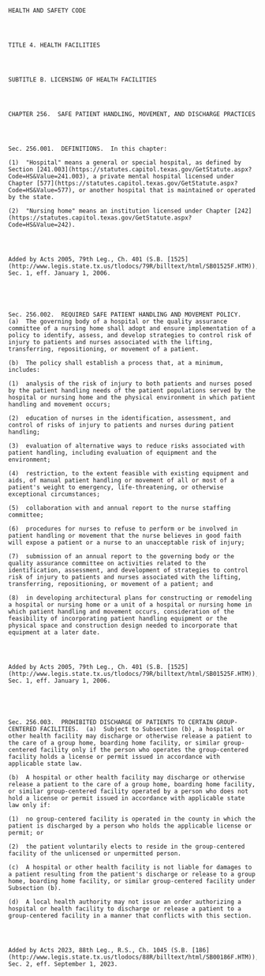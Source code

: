 ﻿
    
    
    	
    					
    
    
    HEALTH AND SAFETY CODE
    
      
    
    
    TITLE 4. HEALTH FACILITIES
    
      
    
    
    SUBTITLE B. LICENSING OF HEALTH FACILITIES
    
      
    
    
    CHAPTER 256.  SAFE PATIENT HANDLING, MOVEMENT, AND DISCHARGE PRACTICES
    
      
    
    
    Sec. 256.001.  DEFINITIONS.  In this chapter:
    
    (1)  "Hospital" means a general or special hospital, as defined by Section [241.003](https://statutes.capitol.texas.gov/GetStatute.aspx?Code=HS&Value=241.003), a private mental hospital licensed under Chapter [577](https://statutes.capitol.texas.gov/GetStatute.aspx?Code=HS&Value=577), or another hospital that is maintained or operated by the state.
    
    (2)  "Nursing home" means an institution licensed under Chapter [242](https://statutes.capitol.texas.gov/GetStatute.aspx?Code=HS&Value=242).
    
    
    
    
    Added by Acts 2005, 79th Leg., Ch. 401 (S.B. [1525](http://www.legis.state.tx.us/tlodocs/79R/billtext/html/SB01525F.HTM)), Sec. 1, eff. January 1, 2006.
    
    
    
    
    
    Sec. 256.002.  REQUIRED SAFE PATIENT HANDLING AND MOVEMENT POLICY.  (a)  The governing body of a hospital or the quality assurance committee of a nursing home shall adopt and ensure implementation of a policy to identify, assess, and develop strategies to control risk of injury to patients and nurses associated with the lifting, transferring, repositioning, or movement of a patient.
    
    (b)  The policy shall establish a process that, at a minimum, includes:
    
    (1)  analysis of the risk of injury to both patients and nurses posed by the patient handling needs of the patient populations served by the hospital or nursing home and the physical environment in which patient handling and movement occurs;
    
    (2)  education of nurses in the identification, assessment, and control of risks of injury to patients and nurses during patient handling;
    
    (3)  evaluation of alternative ways to reduce risks associated with patient handling, including evaluation of equipment and the environment;
    
    (4)  restriction, to the extent feasible with existing equipment and aids, of manual patient handling or movement of all or most of a patient's weight to emergency, life-threatening, or otherwise exceptional circumstances;
    
    (5)  collaboration with and annual report to the nurse staffing committee;
    
    (6)  procedures for nurses to refuse to perform or be involved in patient handling or movement that the nurse believes in good faith will expose a patient or a nurse to an unacceptable risk of injury;
    
    (7)  submission of an annual report to the governing body or the quality assurance committee on activities related to the identification, assessment, and development of strategies to control risk of injury to patients and nurses associated with the lifting, transferring, repositioning, or movement of a patient; and
    
    (8)  in developing architectural plans for constructing or remodeling a hospital or nursing home or a unit of a hospital or nursing home in which patient handling and movement occurs, consideration of the feasibility of incorporating patient handling equipment or the physical space and construction design needed to incorporate that equipment at a later date.
    
    
    
    
    Added by Acts 2005, 79th Leg., Ch. 401 (S.B. [1525](http://www.legis.state.tx.us/tlodocs/79R/billtext/html/SB01525F.HTM)), Sec. 1, eff. January 1, 2006.
    
    
    
    
    
    Sec. 256.003.  PROHIBITED DISCHARGE OF PATIENTS TO CERTAIN GROUP-CENTERED FACILITIES.  (a)  Subject to Subsection (b), a hospital or other health facility may discharge or otherwise release a patient to the care of a group home, boarding home facility, or similar group-centered facility only if the person who operates the group-centered facility holds a license or permit issued in accordance with applicable state law.
    
    (b)  A hospital or other health facility may discharge or otherwise release a patient to the care of a group home, boarding home facility, or similar group-centered facility operated by a person who does not hold a license or permit issued in accordance with applicable state law only if:
    
    (1)  no group-centered facility is operated in the county in which the patient is discharged by a person who holds the applicable license or permit; or
    
    (2)  the patient voluntarily elects to reside in the group-centered facility of the unlicensed or unpermitted person.
    
    (c)  A hospital or other health facility is not liable for damages to a patient resulting from the patient's discharge or release to a group home, boarding home facility, or similar group-centered facility under Subsection (b).
    
    (d)  A local health authority may not issue an order authorizing a hospital or health facility to discharge or release a patient to a group-centered facility in a manner that conflicts with this section.
    
    
    
    
    Added by Acts 2023, 88th Leg., R.S., Ch. 1045 (S.B. [186](http://www.legis.state.tx.us/tlodocs/88R/billtext/html/SB00186F.HTM)), Sec. 2, eff. September 1, 2023.
    
    
    
    
    				
